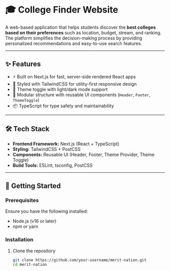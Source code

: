 # 🎓 College Finder Website  

A web-based application that helps students discover the **best colleges based on their preferences** such as location, budget, stream, and ranking. The platform simplifies the decision-making process by providing personalized recommendations and easy-to-use search features.  

---

## ✨ Features  
- ⚡ Built on Next.js for fast, server-side rendered React apps  
- 🎨 Styled with TailwindCSS for utility-first responsive design  
- 🌙 Theme toggle with light/dark mode support  
- 🔄 Modular structure with reusable UI components (`Header`, `Footer`, `ThemeToggle`)  
- 📦 TypeScript for type safety and maintainability  

---

## 🛠️ Tech Stack  
- **Frontend Framework:** Next.js (React + TypeScript)  
- **Styling:** TailwindCSS + PostCSS  
- **Components:** Reusable UI (Header, Footer, Theme Provider, Theme Toggle)  
- **Build Tools:** ESLint, tsconfig, PostCSS  

---

## 🚀 Getting Started  

### Prerequisites  
Ensure you have the following installed:  
- Node.js (v16 or later)  
- npm or yarn  

### Installation  

1. Clone the repository  
   ```bash
   git clone https://github.com/your-username/merit-nation.git
   cd merit-nation

